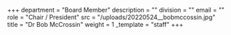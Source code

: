 +++
department = "Board Member"
description = ""
division = ""
email = ""
role = "Chair / President"
src = "/uploads/20220524__bobmccossin.jpg"
title = "Dr Bob McCrossin"
weight = 1
_template = "staff"
+++

